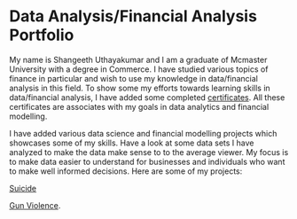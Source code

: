 # Data Analysis/Financial Analysis Portfolio
My name is Shangeeth Uthayakumar and I am a graduate of Mcmaster University with a degree in Commerce. I have studied various topics of finance in particular and wish to use my knowledge in data/financial analysis in this field. To show some my efforts towards learning skills in data/financial analysis, I have added some completed [certificates](https://github.com/shangeeth252/ShangeethUPortfolio/tree/master/CertificatesOfCompletion). All these certificates are associates with my goals in data analytics and financial modelling.

I have added various data science and financial modelling projects which showcases some of my skills. Have a look at some data sets I have analyzed to make the data make sense to to the average viewer. My focus is to make data easier to understand for businesses and individuals who want to make well informed decisions. Here are some of my projects: 

[Suicide](https://github.com/shangeeth252/ShangeethUPortfolio/blob/master/Suicide%20analysis.ipynb)

[Gun Violence](https://github.com/shangeeth252/ShangeethUPortfolio/blob/master/Gun%20Violence%20Analysis.ipynb).


